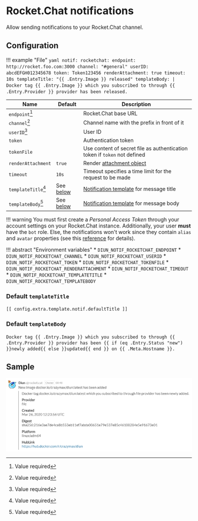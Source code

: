 # Rocket.Chat notifications

Allow sending notifications to your Rocket.Chat channel.

## Configuration

!!! example "File"
    ```yaml
    notif:
      rocketchat:
        endpoint: http://rocket.foo.com:3000
        channel: "#general"
        userID: abcdEFGH012345678
        token: Token123456
        renderAttachment: true
        timeout: 10s
        templateTitle: "{{ .Entry.Image }} released"
        templateBody: |
          Docker tag {{ .Entry.Image }} which you subscribed to through {{ .Entry.Provider }} provider has been released.
    ```

| Name                | Default                             | Description                                                                                        |
|---------------------|-------------------------------------|----------------------------------------------------------------------------------------------------|
| `endpoint`[^1]      |                                     | Rocket.Chat base URL                                                                               |
| `channel`[^1]       |                                     | Channel name with the prefix in front of it                                                        |
| `userID`[^1]        |                                     | User ID                                                                                            |
| `token`             |                                     | Authentication token                                                                               |
| `tokenFile`         |                                     | Use content of secret file as authentication token if `token` not defined                          |
| `renderAttachment`  | `true`                              | Render [attachment object](https://docs.rocket.chat/guides/user-guides/messaging#send-attachments) |
| `timeout`           | `10s`                               | Timeout specifies a time limit for the request to be made                                          |
| `templateTitle`[^1] | See [below](#default-templatetitle) | [Notification template](../faq.md#notification-template) for message title                         |
| `templateBody`[^1]  | See [below](#default-templatebody)  | [Notification template](../faq.md#notification-template) for message body                          |

!!! warning
    You must first create a _Personal Access Token_ through your account settings on your Rocket.Chat instance.
    Additionally, your user **must** have the `bot` role.
    Else, the notifications won't work since they contain `alias` and `avatar` properties (see this [reference](https://developer.rocket.chat/reference/api/rest-api/endpoints/team-collaboration-endpoints/chat-endpoints/postmessage#important) for details).

!!! abstract "Environment variables"
    * `DIUN_NOTIF_ROCKETCHAT_ENDPOINT`
    * `DIUN_NOTIF_ROCKETCHAT_CHANNEL`
    * `DIUN_NOTIF_ROCKETCHAT_USERID`
    * `DIUN_NOTIF_ROCKETCHAT_TOKEN`
    * `DIUN_NOTIF_ROCKETCHAT_TOKENFILE`
    * `DIUN_NOTIF_ROCKETCHAT_RENDERATTACHMENT`
    * `DIUN_NOTIF_ROCKETCHAT_TIMEOUT`
    * `DIUN_NOTIF_ROCKETCHAT_TEMPLATETITLE`
    * `DIUN_NOTIF_ROCKETCHAT_TEMPLATEBODY`

### Default `templateTitle`

```
[[ config.extra.template.notif.defaultTitle ]]
```

### Default `templateBody`

```
Docker tag {{ .Entry.Image }} which you subscribed to through {{ .Entry.Provider }} provider has been {{ if (eq .Entry.Status "new") }}newly added{{ else }}updated{{ end }} on {{ .Meta.Hostname }}.
```

## Sample

![](../assets/notif/rocketchat.png)

[^1]: Value required
